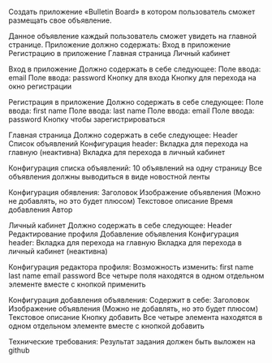 Создать приложение «Bulletin Board» в котором пользователь сможет размещать свое объявление. 

Данное объявление каждый пользователь сможет увидеть на главной странице.
Приложение должно содержать:
  Вход в приложение
  Регистрацию в приложение
  Главная страница
  Личный кабинет
  
Вход в приложение
Должно содержать в себе следующее:
  Поле ввода: email
  Поле ввода: password
  Кнопку для входа
  Кнопку для перехода на окно регистрации
  
Регистрация в приложение
Должно содержать в себе следующее:
  Поле ввода: first name
  Поле ввода: last name
  Поле ввода: email
  Поле ввода: password
  Кнопку чтобы зарегистрироваться
  
Главная страница
Должно содержать в себе следующее:
  Header
  Список объявлений
  Конфигурация header:
  Вкладка для перехода на главную (неактивна)
  Вкладка для перехода в личный кабинет

Конфигурация списка объявлений:
  10 объявлений на одну страницу
  Все объявления должны выводиться в виде новостной ленты
  
Конфигурация обявления:
  Заголовок
  Изображение объявления (Можно не добавлять, но это будет плюсом)
  Текстовое описание
  Время добавления
  Автор
  
Личный кабинет
Должно содержать в себе следующее:
  Header
  Редактирование профиля
  Добавление объявления
  Конфигурация header:
  Вкладка для перехода на главную
  Вкладка для перехода в личный кабинет (неактивна)
  
Конфигурация редактора профиля:
Возможность изменить:
  first name
  last name
  email
  password
  Все четыре поля находятся в одном отдельном элементе вместе с кнопкой применить
  
Конфигурация добавления объявления:
Содержит в себе:
  Заголовок
  Изображение объявления (Можно не добавлять, но это будет плюсом)
  Текстовое описание
  Кнопку добавить
  Все четыре элемента находятся в одном отдельном элементе вместе с кнопкой добавить
  
Технические требования:
Результат задания должен быть выложен на github
